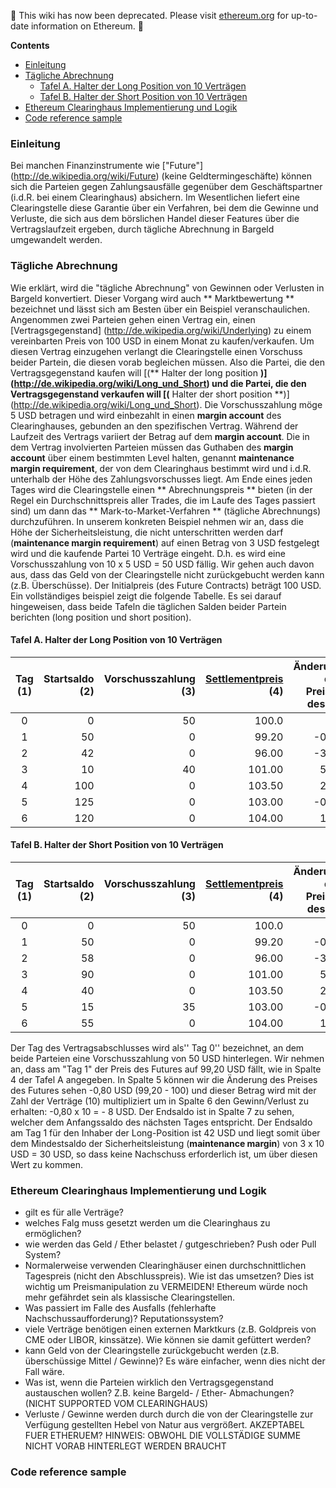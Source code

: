 <!-- START doctoc generated TOC please keep comment here to allow auto update -->
<!-- DON'T EDIT THIS SECTION, INSTEAD RE-RUN doctoc TO UPDATE -->

:stop_sign: This wiki has now been deprecated. Please visit [ethereum.org](https://ethereum.org/de) for up-to-date information on Ethereum. :stop_sign: 

**Contents**

- [Einleitung](#einleitung)
- [Tägliche Abrechnung](#t%C3%A4gliche-abrechnung)
  - [Tafel A. Halter der Long Position von 10 Verträgen](#tafel-a-halter-der-long-position-von-10-vertr%C3%A4gen)
  - [Tafel B. Halter der Short Position von 10 Verträgen](#tafel-b-halter-der-short-position-von-10-vertr%C3%A4gen)
- [Ethereum Clearinghaus Implementierung und Logik](#ethereum-clearinghaus-implementierung-und-logik)
- [Code reference sample](#code-reference-sample)

<!-- END doctoc generated TOC please keep comment here to allow auto update -->

### Einleitung
Bei manchen Finanzinstrumente wie ["Future"] (http://de.wikipedia.org/wiki/Future) (keine Geldtermingeschäfte) können sich die Parteien gegen Zahlungsausfälle gegenüber dem  Geschäftspartner (i.d.R. bei einem Clearinghaus) absichern. Im Wesentlichen liefert eine Clearingstelle diese Garantie über ein Verfahren, bei dem die Gewinne und Verluste, die sich aus dem börslichen Handel dieser Features über die Vertragslaufzeit ergeben, durch tägliche Abrechnung in Bargeld umgewandelt werden.
### Tägliche Abrechnung
Wie erklärt, wird die "tägliche Abrechnung" von Gewinnen oder Verlusten in Bargeld konvertiert. Dieser Vorgang wird auch ** Marktbewertung ** bezeichnet und lässt sich am Besten über ein Beispiel veranschaulichen.
Angenommen zwei Parteien gehen einen Vertrag ein, einen [Vertragsgegenstand] (http://de.wikipedia.org/wiki/Underlying) zu einem vereinbarten Preis von 100 USD in einem Monat zu kaufen/verkaufen. Um diesen Vertrag einzugehen verlangt die Clearingstelle einen Vorschuss beider Partein, die diesen vorab begleichen müssen. Also die Partei, die den Vertragsgegenstand kaufen will [(** Halter der long position **)] (http://de.wikipedia.org/wiki/Long_und_Short) und die Partei, die den Vertragsgegenstand verkaufen will [(** Halter der short position **)] (http://de.wikipedia.org/wiki/Long_und_Short).
Die Vorschusszahlung möge 5 USD betragen und wird einbezahlt in einen **margin account** des Clearinghauses, gebunden an den spezifischen Vertrag.
Während der Laufzeit des Vertrags variiert der Betrag auf dem **margin account**. Die in dem Vertrag involvierten Parteien müssen das Guthaben des **margin account** über einem bestimmten Level halten, genannt **maintenance margin requirement**,  der von dem Clearinghaus bestimmt wird und i.d.R. unterhalb der Höhe des Zahlungsvorschusses liegt.
Am Ende eines jeden Tages wird die Clearingstelle einen ** Abrechnungspreis ** bieten (in der Regel ein Durchschnittspreis aller Trades, die im Laufe des Tages passiert sind) um dann das ** Mark-to-Market-Verfahren ** (tägliche Abrechnungs) durchzuführen.
In unserem konkreten Beispiel nehmen wir an, dass die Höhe der Sicherheitsleistung, die nicht unterschritten werden darf (**maintenance margin requirement**) auf einen Betrag von 3 USD festgelegt wird und die kaufende Partei 10 Verträge eingeht. D.h. es wird eine Vorschusszahlung von 10 x 5 USD = 50 USD fällig. Wir gehen auch davon aus, dass das Geld von der Clearingstelle nicht zurückgebucht werden kann (z.B. Überschüsse). Der Initialpreis (des Future Contracts) beträgt 100 USD.
Ein vollständiges beispiel zeigt die folgende Tabelle. Es sei darauf hingeweisen, dass beide Tafeln die täglichen Salden beider Partein berichten (long position und short position).
#### Tafel A. Halter der Long Position von 10 Verträgen
|Tag (1)|Startsaldo (2)|Vorschusszahlung (3)|[Settlementpreis](http://boerse.ard.de/boersenwissen/boersenlexikon/settlement-preis-100.html) (4)| Änderung des Preises des  (5)|Gewinn/Verlust (6)|Endsaldo (7)|
|:----------:|-------------:|------:|---:|---:|---:|---:|
|0|0|50|100.0| - | - |50|
|1|50|0|99.20| -0.80| -8|42|
|2|42|0|96.00| -3.20| -32|10|
|3|10|40|101.00|5.00|50|100|
|4|100|0|103.50|2.50|25|125|
|5|125|0|103.00| -0.50| -5|120|
|6|120|0|104.00|1.00|10|130|
#### Tafel B. Halter der Short Position von 10 Verträgen
|Tag (1)|Startsaldo (2)|Vorschusszahlung (3)|[Settlementpreis](http://boerse.ard.de/boersenwissen/boersenlexikon/settlement-preis-100.html) (4)| Änderung des Preises des  (5)|Gewinn/Verlust (6)|Endsaldo (7)|
|:----------:|-------------:|------:|---:|---:|---:|---:|
|0|0|50|100.0| -| -|50
|1|50|0|99.20| -0.80|8|58
|2|58|0|96.00| -3.20|32|90
|3|90|0|101.00|5.00| -50|40
|4|40|0|103.50|2.50| -25| 15
|5|15|35|103.00| -0.50| 5|55
|6|55|0|104.00|1.00| -10|45|}
Der Tag des Vertragsabschlusses wird als'' Tag 0'' bezeichnet, an dem beide Parteien eine Vorschusszahlung von 50 USD hinterlegen. Wir nehmen an, dass am "Tag 1" der Preis des Futures auf 99,20 USD fällt, wie in Spalte 4 der Tafel A angegeben. In Spalte 5 können wir die Änderung des Preises des Futures sehen -0,80 USD (99,20 - 100) und dieser Betrag wird mit der Zahl der Verträge (10) multipliziert um in Spalte 6 den Gewinn/Verlust zu erhalten: -0,80 x 10 = - 8 USD. Der Endsaldo ist in Spalte 7 zu sehen, welcher dem Anfangssaldo des nächsten Tages entspricht. Der Endsaldo am Tag 1 für den Inhaber der Long-Position ist 42 USD und liegt somit über dem Mindestsaldo der Sicherheitsleistung (**maintenance margin**) von 3 x 10 USD = 30 USD, so dass keine Nachschuss erforderlich ist, um über diesen Wert zu kommen.
### Ethereum Clearinghaus Implementierung und Logik
* gilt es für alle Verträge? 
* welches Falg muss gesetzt werden um die Clearinghaus zu ermöglichen? 
* wie werden das Geld / Ether belastet / gutgeschrieben? Push oder Pull System? 
* Normalerweise verwenden Clearinghäuser einen durchschnittlichen Tagespreis (nicht den Abschlusspreis). Wie ist das umsetzen? Dies ist wichtig um Preismanipulation zu VERMEIDEN! Ethereum würde noch mehr gefährdet sein als klassische Clearingstellen. 
* Was passiert im Falle des Ausfalls (fehlerhafte Nachschussaufforderung)? Reputationssystem? 
* viele Verträge benötigen einen externen Marktkurs (z.B. Goldpreis von CME oder LIBOR, kinssätze). Wie können sie damit gefüttert werden? 
* kann Geld von der Clearingstelle zurückgebucht werden (z.B. überschüssige Mittel / Gewinne)? Es wäre einfacher, wenn dies nicht der Fall wäre. 
* Was ist, wenn die Parteien wirklich den Vertragsgegenstand austauschen wollen? Z.B.  keine Bargeld- / Ether- Abmachungen? (NICHT SUPPORTED VOM CLEARINGHAUS) 
* Verluste / Gewinne werden durch durch die von der Clearingstelle zur Verfügung gestellten  Hebel von Natur aus vergrößert. AKZEPTABEL FUER ETHERUEM? HINWEIS: OBWOHL DIE VOLLSTÄDIGE SUMME NICHT VORAB HINTERLEGT WERDEN BRAUCHT
### Code reference sample
